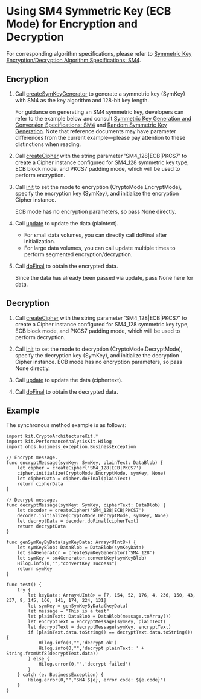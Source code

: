 # Using SM4 Symmetric Key (ECB Mode) for Encryption and Decryption

For corresponding algorithm specifications, please refer to [Symmetric Key Encryption/Decryption Algorithm Specifications: SM4](./cj-crypto-sym-encrypt-decrypt-spec.md#sm4).

## Encryption

1. Call [createSymKeyGenerator](../../../../reference/source_en/CryptoArchitectureKit/cj-apis-crypto.md#func-createsymkeygeneratorstring) to generate a symmetric key (SymKey) with SM4 as the key algorithm and 128-bit key length.

    For guidance on generating an SM4 symmetric key, developers can refer to the example below and consult [Symmetric Key Generation and Conversion Specifications: SM4](./cj-crypto-sym-key-generation-conversion-spec.md#sm4) and [Random Symmetric Key Generation](./cj-crypto-generate-sym-key-randomly.md). Note that reference documents may have parameter differences from the current example—please pay attention to these distinctions when reading.

2. Call [createCipher](../../../../reference/source_en/CryptoArchitectureKit/cj-apis-crypto.md#func-createcipherstring) with the string parameter 'SM4_128|ECB|PKCS7' to create a Cipher instance configured for SM4_128 symmetric key type, ECB block mode, and PKCS7 padding mode, which will be used to perform encryption.

3. Call [init](../../../../reference/source_en/CryptoArchitectureKit/cj-apis-crypto.md#func-initcryptomode-key-paramsspec) to set the mode to encryption (CryptoMode.EncryptMode), specify the encryption key (SymKey), and initialize the encryption Cipher instance.

    ECB mode has no encryption parameters, so pass None directly.

4. Call [update](../../../../reference/source_en/CryptoArchitectureKit/cj-apis-crypto.md#func-updatedatablob) to update the data (plaintext).

    - For small data volumes, you can directly call doFinal after initialization.
    - For large data volumes, you can call update multiple times to perform segmented encryption/decryption.

5. Call [doFinal](../../../../reference/source_en/CryptoArchitectureKit/cj-apis-crypto.md#func-dofinaldatablob) to obtain the encrypted data.

    Since the data has already been passed via update, pass None here for data.

## Decryption

1. Call [createCipher](../../../../reference/source_en/CryptoArchitectureKit/cj-apis-crypto.md#func-createcipherstring) with the string parameter 'SM4_128|ECB|PKCS7' to create a Cipher instance configured for SM4_128 symmetric key type, ECB block mode, and PKCS7 padding mode, which will be used to perform decryption.

2. Call [init](../../../../reference/source_en/CryptoArchitectureKit/cj-apis-crypto.md#func-initcryptomode-key-paramsspec) to set the mode to decryption (CryptoMode.DecryptMode), specify the decryption key (SymKey), and initialize the decryption Cipher instance. ECB mode has no encryption parameters, so pass None directly.

3. Call [update](../../../../reference/source_en/CryptoArchitectureKit/cj-apis-crypto.md#func-updatedatablob) to update the data (ciphertext).

4. Call [doFinal](../../../../reference/source_en/CryptoArchitectureKit/cj-apis-crypto.md#func-dofinaldatablob) to obtain the decrypted data.

## Example

The synchronous method example is as follows:

<!-- compile -->

```cangjie
import kit.CryptoArchitectureKit.*
import kit.PerformanceAnalysisKit.Hilog
import ohos.business_exception.BusinessException

// Encrypt message.
func encryptMessage(symKey: SymKey, plainText: DataBlob) {
    let cipher = createCipher('SM4_128|ECB|PKCS7')
    cipher.initialize(CryptoMode.EncryptMode, symKey, None)
    let cipherData = cipher.doFinal(plainText)
    return cipherData
}

// Decrypt message.
func decryptMessage(symKey: SymKey, cipherText: DataBlob) {
    let decoder = createCipher('SM4_128|ECB|PKCS7')
    decoder.initialize(CryptoMode.DecryptMode, symKey, None)
    let decryptData = decoder.doFinal(cipherText)
    return decryptData
}

func genSymKeyByData(symKeyData: Array<UInt8>) {
    let symKeyBlob: DataBlob = DataBlob(symKeyData)
    let sm4Generator = createSymKeyGenerator('SM4_128')
    let symKey = sm4Generator.convertKey(symKeyBlob)
    Hilog.info(0,"","convertKey success")
    return symKey
}

func test() {
    try {
        let keyData: Array<UInt8> = [7, 154, 52, 176, 4, 236, 150, 43, 237, 9, 145, 166, 141, 174, 224, 131]
        let symKey = genSymKeyByData(keyData)
        let message = "This is a test"
        let plainText: DataBlob = DataBlob(message.toArray())
        let encryptText = encryptMessage(symKey, plainText)
        let decryptText = decryptMessage(symKey, encryptText)
        if (plainText.data.toString() == decryptText.data.toString()) {
            Hilog.info(0,"",'decrypt ok')
            Hilog.info(0,"",'decrypt plainText: ' + String.fromUtf8(decryptText.data))
        } else {
            Hilog.error(0,"",'decrypt failed')
        }
    } catch (e: BusinessException) {
        Hilog.error(0,"","SM4 ${e}, error code: ${e.code}")
    }
}
```